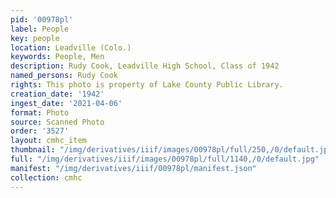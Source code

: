 ```yaml
---
pid: '00978pl'
label: People
key: people
location: Leadville (Colo.)
keywords: People, Men
description: Rudy Cook, Leadville High School, Class of 1942
named_persons: Rudy Cook
rights: This photo is property of Lake County Public Library.
creation_date: '1942'
ingest_date: '2021-04-06'
format: Photo
source: Scanned Photo
order: '3527'
layout: cmhc_item
thumbnail: "/img/derivatives/iiif/images/00978pl/full/250,/0/default.jpg"
full: "/img/derivatives/iiif/images/00978pl/full/1140,/0/default.jpg"
manifest: "/img/derivatives/iiif/00978pl/manifest.json"
collection: cmhc
---
```

